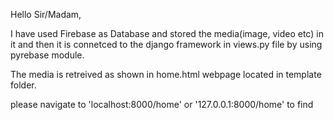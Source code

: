Hello Sir/Madam,

I have used Firebase as Database and stored the media(image, video etc) in it
and then it is connetced to the django framework in views.py file by using pyrebase module.

The media is retreived as shown in home.html webpage located in template folder.

please navigate to 'localhost:8000/home' or '127.0.0.1:8000/home' to find 
